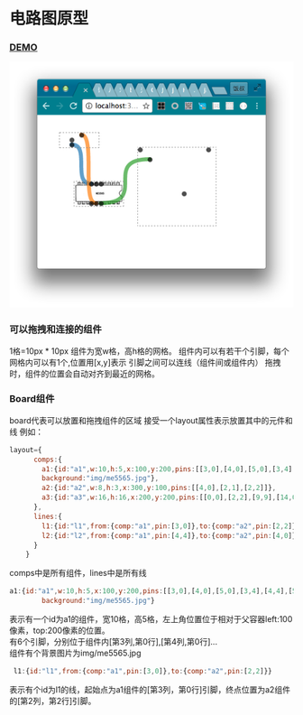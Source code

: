 # 电路图原型

### [DEMO](https://fangj.github.io/cir_prototype/demo/index.html)

![截图](examples/ex5-board/screenshots/withbackground.png)


### 可以拖拽和连接的组件

1格=10px * 10px
组件为宽w格，高h格的网格。
组件内可以有若干个引脚，每个网格内可以有1个,位置用[x,y]表示 
引脚之间可以连线（组件间或组件内） 
拖拽时，组件的位置会自动对齐到最近的网格。

### Board组件

board代表可以放置和拖拽组件的区域
接受一个layout属性表示放置其中的元件和线
例如：

```js
layout={
      comps:{
        a1:{id:"a1",w:10,h:5,x:100,y:200,pins:[[3,0],[4,0],[5,0],[3,4],[4,4],[5,4]],
        background:"img/me5565.jpg"},
        a2:{id:"a2",w:8,h:3,x:300,y:100,pins:[[4,0],[2,1],[2,2]]},
        a3:{id:"a3",w:16,h:16,x:200,y:200,pins:[[0,0],[2,2],[9,9],[14,0]]}
      },
      lines:{
        l1:{id:"l1",from:{comp:"a1",pin:[3,0]},to:{comp:"a2",pin:[2,2]}},
        l2:{id:"l2",from:{comp:"a1",pin:[4,4]},to:{comp:"a2",pin:[4,0]}}
      }
    }
```

comps中是所有组件，lines中是所有线

```js
a1:{id:"a1",w:10,h:5,x:100,y:200,pins:[[3,0],[4,0],[5,0],[3,4],[4,4],[5,4]],
        background:"img/me5565.jpg"}
```

表示有一个id为a1的组件，宽10格，高5格，左上角位置位于相对于父容器left:100像素，top:200像素的位置。  
有6个引脚，分别位于组件内[第3列,第0行],[第4列,第0行]...  
组件有个背景图片为img/me5565.jpg  


```js
 l1:{id:"l1",from:{comp:"a1",pin:[3,0]},to:{comp:"a2",pin:[2,2]}}
```

表示有个id为l1的线，起始点为a1组件的[第3列，第0行]引脚，终点位置为a2组件的[第2列，第2行]引脚。



